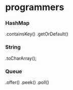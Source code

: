 # programmers

### HashMap
.containsKey()
.getOrDefault()

### String
.toCharArray();

### Queue
.offer()
.peek()
.poll()
